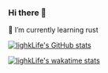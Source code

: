 ### Hi there 👋

<!--
**lighkLife/lighkLife** is a ✨ _special_ ✨ repository because its `README.md` (this file) appears on your GitHub profile.

Here are some ideas to get you started:

- 🔭 I’m currently working on ...
- 🌱 I’m currently learning ...
- 👯 I’m looking to collaborate on ...
- 🤔 I’m looking for help with ...
- 💬 Ask me about ...
- 📫 How to reach me: ...
- 😄 Pronouns: ...
- ⚡ Fun fact: ...
-->

🌱 I’m currently learning rust

[![lighkLife's GitHub stats](https://github-readme-stats.vercel.app/api?username=lighkLife&show_icons=true)](https://github.com/lighkLife)


[![lighkLife's wakatime stats](https://github-readme-stats.vercel.app/api/wakatime?username=lighkLife&layout=compact)](https://wakatime.com/@lighkLife)

